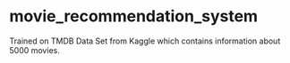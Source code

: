 # movie_recommendation_system
Trained on TMDB Data Set from Kaggle which contains information about 5000 movies.
